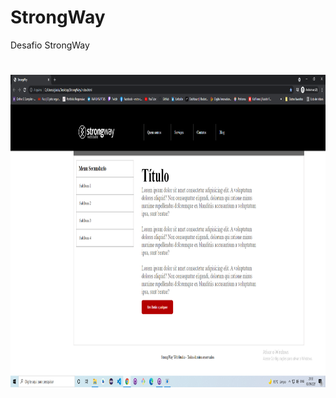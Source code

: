 # StrongWay
Desafio StrongWay
<h1 align="center">
  <img alt="StrongWay" src="assets/print__project.png" width="810px" height="500px" />
</h1>
